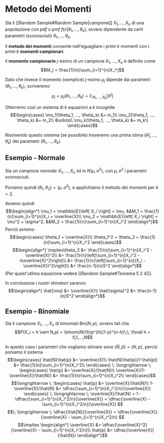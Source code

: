 # Metodo dei Momenti
Sia il [[Random Sample#Random Sample|campione]] $X_1, ..., X_n$ di una popolazione con *pdf* o *pmf* $f(x \vert \theta_1, ..., \theta_k)$, ovvero dipendente da certi parametri (sconosciuti) $\theta_1, ..., \theta_k$.

Il **metodo dei momenti** consente nell'eguagliare i primi $k$ momenti con i primi $k$ **momenti campionari**.

Il **momento campionario** $j$-esimo di un campione $X_1, ..., X_n$ è definito come $$M_j = \frac{1}{n}\sum_{i=1}^{n}X_i^j$$

Dato che invece il momento (semplice) $j$-esimo $\mu_j$ dipende dai parametri $(\theta_1, ..., \theta_k)$, scriveremo $$\mu_j = \mu_j(\theta_1, ...,\theta_k) = \mathbb{E}_{\theta_1, ..., \theta_k} \left[ X^j \right]$$

Otterremo così un sistema di $k$ equazioni a $k$ incognite
$$\begin{cases}
\mu_1(\theta_1, ..., \theta_k) &= m_1\\
\mu_2(\theta_1, ..., \theta_k) &= m_2\\
&\vdots\\
\mu_k(\theta_1, ..., \theta_k) &= m_k\\
\end{cases}$$

Risolvendo questo sistema (se possibile) troveremo una prima stima $(\hat{\theta}_1, ..., \hat{\theta}_k)$ dei parametri $(\theta_1, ..., \theta_k)$.

## Esempio - Normale
Sia un *campione normale* $X_1, ..., X_n$ iid in $N(\mu, \sigma^2)$, con $\mu, \sigma^2$ i parametri sconosciuti.

Poniamo quindi $(\theta_1, \theta_2) = (\mu, \sigma^2)$, e applichiamo il metodo dei momenti per $k=2$.

Avremo quindi
$$\begin{align*}
\mu_1 = \mathbb{E}\left[ X_i \right] = \mu, &&M_1 = \frac{1}{n}\sum_{i=1}^{n}X_i = \overline{X}\\
\mu_2 = \mathbb{E}\left[ X_i \right] = \mu^2 + \sigma^2, &&M_2 = \frac{1}{n}\sum_{i=1}^{n}X_i^2
\end{align*}$$
Perciò avremo
$$\begin{cases}
\theta_1 = \overline{X}\\
\theta_1^2 + \theta_2 = \frac{1}{n}\sum_{i=1}^{n}X_i^2
\end{cases}$$
$$\begin{align*}
\implies\theta_2
&= \frac{1}{n}\sum_{i=1}^{n}X_i^2 - \overline{X}^2\\
&= \frac{1}{n}\left[\sum_{i=1}^{n}X_i^2 - n\overline{X}^2\right]\\
&= \frac{1}{n}\left[\sum_{i=1}^{n}(X_i - \overline{X})^2\right]\\
&= \frac{n-1}{n}S^2
\end{align*}$$
(Per quest'utlima equazione vedere [[Random Sample#Teorema 5 2 4]]).

In conclusione i nostri stimatori saranno
$$\begin{align*}
\hat{\mu} &= \overline{X}\\
\hat{\sigma}^2 &= \frac{n-1}{n}S^2
\end{align*}$$

## Esempio - Binomiale
Sia il campione $X_1, ..., X_n$ di binomiali $\text{Bin}(N, p)$, ovvero tali che $$P(X_i = h \vert N,p) = \binom{N}{h}p^{h}(1-p)^{n-h}\;\; \forall h = 0,1,...,N$$

In questo caso i parametri che vogliamo stimare sono $(\hat{N}, \hat{p}) = (N, p)$, perciò poniamo il sistema
$$\begin{cases}
\hat{N}\hat{p} &= \overline{X}\\
\hat{N}\hat{p}(1-\hat{p}) &= \frac{1}{n}\sum_{i=1}^{n}X_i^2\\
\end{cases}
\; \longrightarrow \;
\begin{cases}
\hat{p} &= \overline{X}/\hat{N}\\
\overline{X}(1-\overline{X}/\hat{N}) &= \frac{1}{n}\sum_{i=1}^{n}X_i^2\\
\end{cases}$$
$$\longrightarrow \;
\begin{cases}
\hat{p} &= \overline{X}/\hat{N}\\
1-\overline{X}/\hat{N} &= \dfrac{\sum_{i=1}^{n}X_i^2/n}{\overline{X}}
\end{cases}
\; \longrightarrow \;
\overline{X}/\hat{N} = 1 - \dfrac{\sum_{i=1}^{n}X_i^2/n}{\overline{X}} = \dfrac{\overline{X} - \sum_{i=1}^{n}X_i^2/n}{\overline{X}}
$$
$$\; \longrightarrow \;
\dfrac{\hat{N}}{\overline{X}} = \dfrac{\overline{X}}{\overline{X} - \sum_{i=1}^{n}X_i^2/n}
$$
$$\implies
\begin{align*}
\overline{X} &= \dfrac{\overline{X}^2}{\overline{X} - \sum_{i=1}^{n}X_i^2/n}\\
\hat{p} &= \dfrac{\overline{X}}{\hat{N}}
\end{align*}$$

